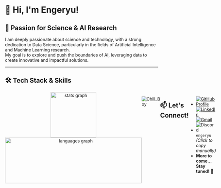 # 👋 Hi, I'm Engeryu!

## 🔬 Passion for Science & AI Research

I am deeply passionate about science and technology, with a strong dedication to Data Science, particularly in the fields of Artificial Intelligence and Machine Learning research.  
My goal is to explore and push the boundaries of AI, leveraging data to create innovative and impactful solutions.

---

## 🛠️ Tech Stack & Skills

<div style="display: flex; justify-content: space-between;">

| **Development Environments**                                            | **Most Used Programming Languages**                                     | **Tools**                                                      | **Platforms & Technologies**                                      |
| ------------------------------------------------------------------------ | ------------------------------------------------------------------------ | -------------------------------------------------------------- | ------------------------------------------------------------------ |
| ![Windows](https://img.shields.io/badge/Windows-0078D6?logo=windows&logoColor=white&style=for-the-badge) | ![Python](https://img.shields.io/badge/Python-3776AB?logo=python&logoColor=white&style=for-the-badge) ![SQL](https://img.shields.io/badge/SQL-4479A1?logo=mysql&logoColor=white&style=for-the-badge) | ![Jupyter](https://img.shields.io/badge/Jupyter-F37626?logo=jupyter&logoColor=black&style=for-the-badge) ![LaTeX](https://img.shields.io/badge/LaTeX-008080?logo=latex&logoColor=white&style=for-the-badge) | ![AWS](https://img.shields.io/badge/Amazon_AWS-232F3E?logo=amazonaws&logoColor=FF9900&style=for-the-badge) ![GCP](https://img.shields.io/badge/Google_Cloud-4285F4?logo=googlecloud&logoColor=white&style=for-the-badge) |
| ![Linux](https://img.shields.io/badge/Linux-FCC624?logo=linux&logoColor=black&style=for-the-badge) | ![C++](https://img.shields.io/badge/C++-00599C?logo=cplusplus&logoColor=white&style=for-the-badge) ![C](https://img.shields.io/badge/C-00599C?logo=c&logoColor=white&style=for-the-badge) | ![NumPy](https://img.shields.io/badge/NumPy-013243?logo=numpy&logoColor=white&style=for-the-badge) ![Pandas](https://img.shields.io/badge/Pandas-150458?logo=pandas&logoColor=white&style=for-the-badge) | ![Apache](https://img.shields.io/badge/Apache-D22128?logo=apache&logoColor=white&style=for-the-badge) ![Airflow](https://img.shields.io/badge/Apache_Airflow-017CEE?logo=apacheairflow&logoColor=white&style=for-the-badge) |
| ![Debian](https://img.shields.io/badge/Debian-A81D33?logo=debian&logoColor=white&style=for-the-badge) | ![Julia](https://img.shields.io/badge/Julia-9558B2?logo=julia&logoColor=white&style=for-the-badge) ![R](https://img.shields.io/badge/R-276DC3?logo=r&logoColor=white&style=for-the-badge) | ![Scikit-Learn](https://img.shields.io/badge/Scikit--Learn-F7931E?logo=scikitlearn&logoColor=white&style=for-the-badge) ![SciPy](https://img.shields.io/badge/SciPy-8CAAE6?logo=scipy&logoColor=white&style=for-the-badge) | ![Docker](https://img.shields.io/badge/Docker-2496ED?logo=docker&logoColor=white&style=for-the-badge) ![Streamlit](https://img.shields.io/badge/Streamlit-FF4B4B?logo=streamlit&logoColor=white&style=for-the-badge) |
| ![Git](https://img.shields.io/badge/Git-F05032?logo=git&logoColor=white&style=for-the-badge) | ![Java](https://img.shields.io/badge/Java-007396?logo=java&logoColor=white&style=for-the-badge) ![Scala](https://img.shields.io/badge/Scala-DC322F?logo=scala&logoColor=white&style=for-the-badge) | ![PyTorch](https://img.shields.io/badge/PyTorch-EE4C2C?logo=pytorch&logoColor=white&style=for-the-badge) ![TensorFlow](https://img.shields.io/badge/TensorFlow-FF6F00?logo=tensorflow&logoColor=white&style=for-the-badge) | ![GraphDB](https://img.shields.io/badge/GraphDB-FF7139?logo=graphdb&logoColor=white&style=for-the-badge) ![MongoDB](https://img.shields.io/badge/MongoDB-47A248?logo=mongodb&logoColor=white&style=for-the-badge) |
| ![Bash](https://img.shields.io/badge/Bash-4EAA25?logo=gnubash&logoColor=white&style=for-the-badge) | ![PHP](https://img.shields.io/badge/PHP-777BB4?logo=php&logoColor=white&style=for-the-badge) ![JavaScript](https://img.shields.io/badge/JavaScript-F7DF1E?logo=javascript&logoColor=black&style=for-the-badge) | ![Spark](https://img.shields.io/badge/Spark-E25A1C?logo=apachespark&logoColor=white&style=for-the-badge) ![Markdown](https://img.shields.io/badge/Markdown-000000?logo=markdown&logoColor=white&style=for-the-badge) | ![Neo4j](https://img.shields.io/badge/Neo4j-008CC1?logo=neo4j&logoColor=white&style=for-the-badge) ![FileZilla](https://img.shields.io/badge/FileZilla-BF0000?logo=filezilla&logoColor=white&style=for-the-badge) |
| ![VSCode](https://img.shields.io/badge/VS_Code-007ACC?logo=visualstudiocode&logoColor=white&style=for-the-badge) | ![JSON](https://img.shields.io/badge/JSON-000000?logo=json&logoColor=white&style=for-the-badge) ![YAML](https://img.shields.io/badge/YAML-CA2322?logo=yaml&logoColor=white&style=for-the-badge) | ![Plotly](https://img.shields.io/badge/Plotly-3E4A4F?logo=plotly&logoColor=white&style=for-the-badge) ![Tableau](https://img.shields.io/badge/Tableau-E97627?logo=tableau&logoColor=white&style=for-the-badge) | ![NPM](https://img.shields.io/badge/NPM-CB3837?logo=npm&logoColor=white&style=for-the-badge) ![Nginx](https://img.shields.io/badge/Nginx-009639?logo=nginx&logoColor=white&style=for-the-badge) |

---

<div align="center">
  <img src="https://github-readme-stats.vercel.app/api?username=Engeryu&hide_title=false&hide_rank=false&show_icons=true&include_all_commits=true&count_private=true&disable_animations=false&theme=dracula&locale=en&hide_border=false" height="150" alt="stats graph"  />
  <img src="https://github-readme-stats.vercel.app/api/top-langs?username=Engeryu&locale=en&hide_title=false&layout=compact&card_width=320&langs_count=5&theme=dracula&hide_border=false" height="150", width="450" alt="languages graph"  />
</div>

###

![Chill_Boy](https://github.com/user-attachments/assets/e2bd9c47-44f0-4541-b182-9cc4a96d8772)

## 📫 Let's Connect!

- [![GitHub Profile](https://img.shields.io/badge/GitHub-Engeryu-100000?style=for-the-badge&logo=github&logoColor=white)](https://github.com/Engeryu) [![LinkedIn](https://img.shields.io/static/v1?message=LinkedIn&logo=linkedin&label=&color=0077B5&logoColor=white&labelColor=&style=for-the-badge)](https://www.linkedin.com/in/angel-gaspard-fauvelle-631111122/) [![Gmail](https://img.shields.io/static/v1?message=Gmail&logo=gmail&label=&color=D14836&logoColor=white&labelColor=&style=for-the-badge)](mailto:angel.proworkspace@gmail.com)
- ![Discord](https://img.shields.io/static/v1?message=Discord&logo=discord&label=&color=7289DA&logoColor=white&labelColor=&style=for-the-badge) `engeryu` *(Click to copy manually)*
- **More to come... Stay tuned!** 🚀  
